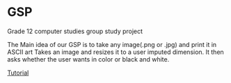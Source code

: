 # GSP
Grade 12 computer studies group study project


The Main idea of our GSP is to take any image(.png or .jpg) and print it in ASCII art Takes an image and resizes it to a user imputed dimension. It then asks whether the user wants in color or black and white.



[Tutorial](https://drive.google.com/file/d/1zwoEoPJjrh7a5_C2Me24CpD0v8hf291I/view)
